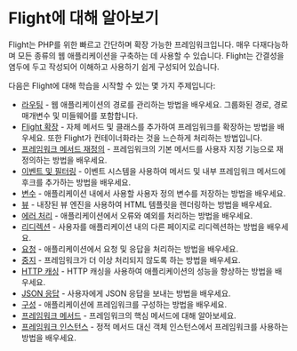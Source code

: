 # Flight에 대해 알아보기

Flight는 PHP를 위한 빠르고 간단하며 확장 가능한 프레임워크입니다. 매우 다재다능하며 모든 종류의 웹 애플리케이션을 구축하는 데 사용할 수 있습니다. Flight는 간결성을 염두에 두고 작성되어 이해하고 사용하기 쉽게 구성되어 있습니다.

다음은 Flight에 대해 학습을 시작할 수 있는 몇 가지 주제입니다:

- [라우팅](/learn/routing) - 웹 애플리케이션의 경로를 관리하는 방법을 배우세요. 그룹화된 경로, 경로 매개변수 및 미들웨어를 포함합니다.
- [Flight 확장](/learn/extending) - 자체 메서드 및 클래스를 추가하여 프레임워크를 확장하는 방법을 배우세요. 또한 Flight가 컨테이너화라는 것을 느슨하게 처리하는 방법입니다.
- [프레임워크 메서드 재정의](/learn/overriding) - 프레임워크의 기본 메서드를 사용자 지정 기능으로 재정의하는 방법을 배우세요.
- [이벤트 및 필터링](/learn/filtering) - 이벤트 시스템을 사용하여 메서드 및 내부 프레임워크 메서드에 후크를 추가하는 방법을 배우세요.
- [변수](/learn/variables) - 애플리케이션 내에서 사용할 사용자 정의 변수를 저장하는 방법을 배우세요.
- [뷰](/learn/views) - 내장된 뷰 엔진을 사용하여 HTML 템플릿을 렌더링하는 방법을 배우세요.
- [에러 처리](/learn/error-handling) - 애플리케이션에서 오류와 예외를 처리하는 방법을 배우세요.
- [리디렉션](/learn/redirects) - 사용자를 애플리케이션 내의 다른 페이지로 리디렉션하는 방법을 배우세요.
- [요청](/learn/requests) - 애플리케이션에서 요청 및 응답을 처리하는 방법을 배우세요.
- [중지](/learn/stopping) - 프레임워크가 더 이상 처리되지 않도록 하는 방법을 배우세요.
- [HTTP 캐싱](/learn/http-caching) - HTTP 캐싱을 사용하여 애플리케이션의 성능을 향상하는 방법을 배우세요.
- [JSON 응답](/learn/json) - 사용자에게 JSON 응답을 보내는 방법을 배우세요.
- [구성](/learn/configuration) - 애플리케이션에 프레임워크를 구성하는 방법을 배우세요.
- [프레임워크 메서드](/learn/framework-methods) - 프레임워크의 핵심 메서드에 대해 알아보세요.
- [프레임워크 인스턴스](/learn/framework-instance) - 정적 메서드 대신 객체 인스턴스에서 프레임워크를 사용하는 방법을 배우세요.